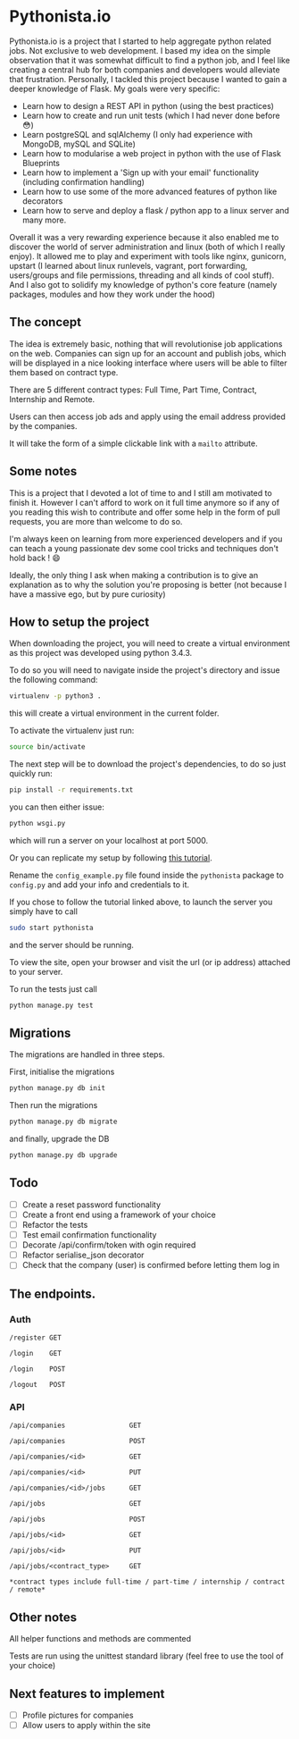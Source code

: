 # Pythonista.io

Pythonista.io is a project that I started to help aggregate python related jobs. Not
exclusive to web development. 
I based my idea on the simple observation that it was somewhat difficult to find a python
job, and I feel like creating a central hub for both companies and developers would
alleviate that frustration.
Personally, I tackled this project because I wanted to gain a deeper knowledge of Flask.
My goals were very specific:

- Learn how to design a REST API in python (using the best practices)
- Learn how to create and run unit tests (which I had never done before :flushed:)
- Learn postgreSQL and sqlAlchemy (I only had experience with MongoDB, mySQL and SQLite)
- Learn how to modularise a web project in python with the use of Flask Blueprints
- Learn how to implement a 'Sign up with your email' functionality (including confirmation
  handling)
- Learn how to use some of the more advanced features of python like decorators
- Learn how to serve and deploy a flask / python app to a linux server 
and many more. 

Overall it was a very rewarding experience because it also enabled me to discover the
world of server administration and linux (both of which I really enjoy). It allowed me to
play and experiment with tools like nginx, gunicorn, upstart (I learned about linux
runlevels, vagrant, port forwarding, users/groups and file permissions, threading and all
kinds of cool stuff). And I also got to solidify my knowledge of python's core feature
(namely packages, modules and how they work under the hood)

## The concept

The idea is extremely basic, nothing that will revolutionise job applications on the web.
Companies can sign up for an account and publish jobs, which will be displayed in a
nice looking interface where users will be able to filter them based on contract type.

There are 5 different contract types: Full Time, Part Time, Contract, Internship and Remote.

Users can then access job ads and apply using the email address provided by the companies.

It will take the form of a simple clickable link with a `mailto` attribute.

## Some notes

This is a project that I devoted a lot of time to and I still am motivated to finish it.
However I can't afford to work on it full time anymore so if any of you reading this wish to
contribute and offer some help in the form of pull requests, you are more than welcome to
do so. 

I'm always keen on learning from more experienced developers and if you can teach a
young passionate dev some cool tricks and techniques don't hold back ! :smile: 

Ideally, the only thing I ask when making a contribution is to give an explanation as to
why the solution you're proposing is better (not because I have a massive ego, but by pure
curiosity)

## How to setup the project 

When downloading the project, you will need to create a virtual environment as this
project was developed using python 3.4.3.

To do so you will need to navigate inside the project's directory and issue the following command:
```bash
virtualenv -p python3 .
```
this will create a virtual environment in the current folder.

To activate the virtualenv just run:
```bash
source bin/activate
```

The next step will be to download the project's dependencies, to do so just quickly run:

```bash
pip install -r requirements.txt
```

you can then either issue:
```bash
python wsgi.py
```
which will run a server on your localhost at port 5000. 

Or you can replicate my setup by following [this tutorial][tutorial].

Rename the `config_example.py` file found inside the `pythonista` package to `config.py` and
add your info and credentials to it.

If you chose to follow the tutorial linked above, to launch the server you simply have to call
```bash
sudo start pythonista
```
and the server should be running.

To view the site, open your browser and visit the url (or ip address) attached to your
server.

To run the tests just call 
```bash
python manage.py test
```
## Migrations
The migrations are handled in three steps.

First, initialise the migrations

``` python
python manage.py db init
```

Then run the migrations
``` bash
python manage.py db migrate
```

and finally, upgrade the DB
```bash
python manage.py db upgrade
```

## Todo 

- [ ] Create a reset password functionality
- [ ] Create a front end using a framework of your choice
- [ ] Refactor the tests 
- [ ] Test email confirmation functionality 
- [ ] Decorate /api/confirm/token with ogin required
- [ ] Refactor serialise_json decorator
- [ ] Check that the company (user) is confirmed before letting them log in

## The endpoints. 

### Auth 

```
/register GET 

/login    GET 

/login    POST 

/logout   POST 
```

### API
```
/api/companies                GET

/api/companies                POST

/api/companies/<id>           GET 

/api/companies/<id>           PUT

/api/companies/<id>/jobs      GET 

/api/jobs                     GET

/api/jobs                     POST

/api/jobs/<id>                GET

/api/jobs/<id>                PUT

/api/jobs/<contract_type>     GET 

*contract types include full-time / part-time / internship / contract / remote*
```

## Other notes

All helper functions and methods are commented 

Tests are run using the unittest standard library (feel free to use the tool of your
choice)

## Next features to implement
- [ ] Profile pictures for companies
- [ ] Allow users to apply within the site

[tutorial]: https://www.digitalocean.com/community/tutorials/how-to-serve-flask-applications-with-gunicorn-and-nginx-on-ubuntu-14-04





